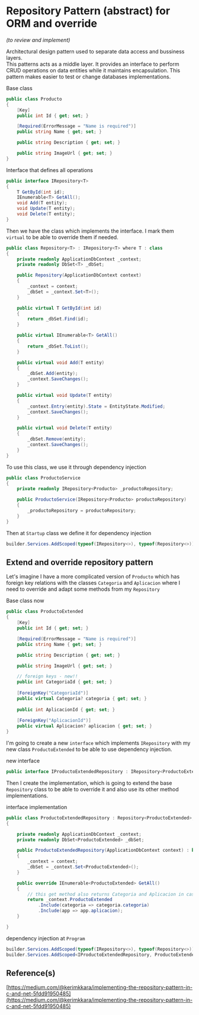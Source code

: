 # Repository Pattern (abstract) for ORM and override

*(to review and implement)*



Architectural design pattern used to separate data access and bussiness layers.  
This patterns acts as a middle layer. It provides an interface to perform CRUD operations on data entities while it maintains encapsulation. 
This pattern makes easier to test or change databases implementations. 

Base class
~~~ csharp
public class Producto
{
	[Key]
	public int Id { get; set; }

	[Required(ErrorMessage = "Name is required")]
	public string Name { get; set; }

	public string Description { get; set; }

	public string ImageUrl { get; set; }
}
~~~

Interface that defines all operations
~~~ csharp
public interface IRepository<T>
{
	T GetById(int id);
	IEnumerable<T> GetAll();
	void Add(T entity);
	void Update(T entity);
	void Delete(T entity);
}
~~~

Then we have the class which implements the interface. I mark them `virtual` to be able to override them if needed. 
~~~ csharp
public class Repository<T> : IRepository<T> where T : class
{
	private readonly ApplicationDbContext _context;
	private readonly DbSet<T> _dbSet;

	public Repository(ApplicationDbContext context)
	{
		_context = context;
		_dbSet = _context.Set<T>();
	}

	public virtual T GetById(int id)
	{
		return _dbSet.Find(id);
	}

	public virtual IEnumerable<T> GetAll()
	{
		return _dbSet.ToList();
	}

	public virtual void Add(T entity)
	{
		_dbSet.Add(entity);
		_context.SaveChanges();
	}

	public virtual void Update(T entity)
	{
		_context.Entry(entity).State = EntityState.Modified;
		_context.SaveChanges();
	}

	public virtual void Delete(T entity)
	{
		_dbSet.Remove(entity);
		_context.SaveChanges();
	}
}
~~~

To use this class, we use it through dependency injection
~~~ csharp
public class ProductoService
{
	private readonly IRepository<Producto> _productoRepository;

	public ProductoService(IRepository<Producto> productoRepository)
	{
		_productoRepository = productoRepository;
	}
}
~~~

Then at `Startup` class we define it for dependency injection
~~~ csharp
builder.Services.AddScoped(typeof(IRepository<>), typeof(Repository<>));
~~~

## Extend and override repository pattern
Let's imagine I have a more complicated version of `Producto` which has foreign key relations with the classes `Categoria` and `Aplicacion` where I need to override and adapt some methods from my `Repository`

Base class now
~~~ csharp
public class ProductoExtended 
{
	[Key]
	public int Id { get; set; }

	[Required(ErrorMessage = "Name is required")]
	public string Name { get; set; }

	public string Description { get; set; }

	public string ImageUrl { get; set; }

	// foreign keys - new!!
	public int CategoriaId { get; set; }
	
	[ForeignKey("CategoriaId")]
	public virtual Categoria? categoria { get; set; }
	
	public int AplicacionId { get; set; }
	
	[ForeignKey("AplicacionId")]
	public virtual Aplicacion? aplicacion { get; set; }
}
~~~

I'm going to create a new `interface` which implements `IRepository` with my new class `ProductoExtended` to be able to use dependency injection.

new interface 
~~~ csharp
public interface IProductoExtendedRepository : IRepository<ProductoExtended> { }
~~~

Then I create the implementation, which is going to extend the base `Repository` class to be able to override it and also use its other method implementations. 

interface implementation
~~~ csharp
public class ProductoExtendedRepository : Repository<ProductoExtended>, IProductoExtendedRepository
{

	private readonly ApplicationDbContext _context;
	private readonly DbSet<ProductoExtended> _dbSet;

	public ProductoExtendedRepository(ApplicationDbContext context) : base(context)
	{
		_context = context;
		_dbSet = _context.Set<ProductoExtended>();
	}

	public override IEnumerable<ProductoExtended> GetAll()
	{
		// this get method also returns Categoria and Aplicacion in case its needed
		return _context.ProductoExtended
			.Include(categoria => categoria.categoria)
			.Include(app => app.aplicacion);
	}

}
~~~

dependency injection at `Program`
~~~ csharp
builder.Services.AddScoped(typeof(IRepository<>), typeof(Repository<>));
builder.Services.AddScoped<IProductoExtendedRepository, ProductoExtendedRepository>();
~~~

## Reference(s)
[https://medium.com/@kerimkkara/implementing-the-repository-pattern-in-c-and-net-5fdd91950485](https://medium.com/@kerimkkara/implementing-the-repository-pattern-in-c-and-net-5fdd91950485)

